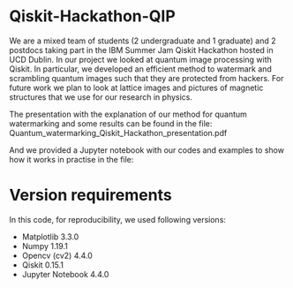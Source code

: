 # Qiskit-Hackathon-QIP
We are a mixed team of students (2 undergraduate and 1 graduate) and 2 postdocs taking part in the IBM Summer Jam Qiskit Hackathon hosted in UCD Dublin. In our project we looked at quantum image processing with Qiskit. In particular, we developed an efficient method to watermark and scrambling quantum images such that they are protected from hackers. For future work we plan to look at lattice images and pictures of magnetic structures that we use for our research in physics. 

The presentation with the explanation of our method for quantum watermarking and some results can be found in the file: Quantum_watermarking_Qiskit_Hackathon_presentation.pdf

And we provided a Jupyter notebook with our codes and examples to show how it works in practise in the file:


# Version requirements

In this code, for reproducibility, we used following versions:

- Matplotlib 3.3.0
- Numpy 1.19.1
- Opencv (cv2) 4.4.0
- Qiskit 0.15.1
- Jupyter Notebook 4.4.0
